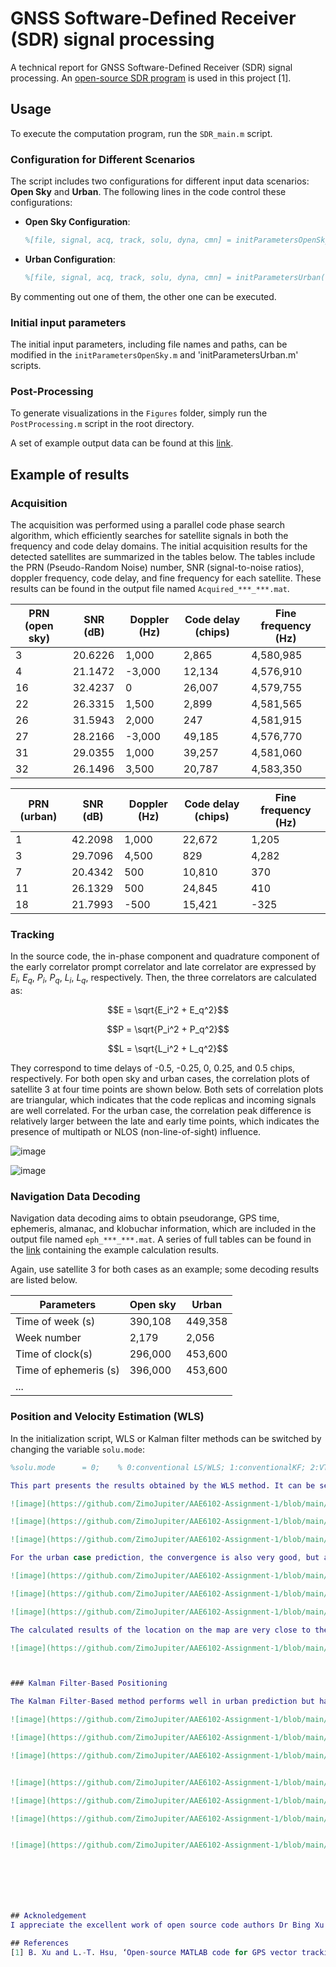 # GNSS Software-Defined Receiver (SDR) signal processing
A technical report for GNSS Software-Defined Receiver (SDR) signal processing. An [open-source SDR program](https://www.ngs.noaa.gov/gps-toolbox/GPS_VT_SDR.htm) is used in this project [1].

## Usage

To execute the computation program, run the `SDR_main.m` script.

### Configuration for Different Scenarios

The script includes two configurations for different input data scenarios: **Open Sky** and **Urban**. The following lines in the code control these configurations:

- **Open Sky Configuration**:
  ```matlab
  %[file, signal, acq, track, solu, dyna, cmn] = initParametersOpenSky();

- **Urban Configuration**:
  ```matlab
  %[file, signal, acq, track, solu, dyna, cmn] = initParametersUrban();

By commenting out one of them, the other one can be executed.

### Initial input parameters

The initial input parameters, including file names and paths, can be modified in the `initParametersOpenSky.m` and 'initParametersUrban.m' scripts.

### Post-Processing

To generate visualizations in the  `Figures` folder, simply run the `PostProcessing.m` script in the root directory.

A set of example output data can be found at this [link](https://www.dropbox.com/scl/fo/gtarmugbu1ip1i6dsg12e/AAdGGclnPwSJa_l7gATUOQ8?rlkey=ncp24dxp6w84sskmg70mjiqfk&st=wf67ri6g&dl=0).







## Example of results
### Acquisition

The acquisition was performed using a parallel code phase search algorithm, which efficiently searches for satellite signals in both the frequency and code delay domains. The initial acquisition results for the detected satellites are summarized in the tables below. The tables include the PRN (Pseudo-Random Noise) number, SNR (signal-to-noise ratios), doppler frequency, code delay, and fine frequency for each satellite. These results can be found in the output file named `Acquired_***_***.mat`.

| PRN (open sky)  | SNR (dB) | Doppler (Hz) | Code delay (chips) | Fine frequency (Hz)|
|-----------------|----------|--------------|--------------------|--------------------|
|3                |20.6226   |1,000         |2,865               |4,580,985           |
|4                |21.1472   |-3,000        |12,134              |4,576,910           |
|16               |32.4237   |0             |26,007              |4,579,755           |
|22               |26.3315   |1,500         |2,899               |4,581,565           |
|26               |31.5943   |2,000         |247                 |4,581,915           |
|27               |28.2166   |-3,000        |49,185              |4,576,770           |
|31               |29.0355   |1,000         |39,257              |4,581,060           |
|32               |26.1496   |3,500         |20,787              |4,583,350           |

| PRN (urban)  | SNR (dB) | Doppler (Hz) | Code delay (chips) | Fine frequency (Hz)|
|--------------|----------|--------------|--------------------|--------------------|
|1             |42.2098   |1,000         |22,672              |1,205               |
|3             |29.7096   |4,500         |829                 |4,282               |
|7             |20.4342   |500           |10,810              |370                 |
|11            |26.1329   |500           |24,845              |410                 |
|18            |21.7993   |-500          |15,421              |-325                |


### Tracking

In the source code, the in-phase component and quadrature component of the early correlator prompt correlator and late correlator are expressed by $E_i$, $E_q$, $P_i$, $P_q$, $L_i$, $L_q$, respectively. Then, the three correlators are calculated as:

$$E = \sqrt{E_i^2 + E_q^2}$$

$$P = \sqrt{P_i^2 + P_q^2}$$

$$L = \sqrt{L_i^2 + L_q^2}$$

They correspond to time delays of -0.5, -0.25, 0, 0.25, and 0.5 chips, respectively. For both open sky and urban cases, the correlation plots of satellite 3 at four time points are shown below. Both sets of correlation plots are triangular, which indicates that the code replicas and incoming signals are well correlated. For the urban case, the correlation peak difference is relatively larger between the late and early time points, which indicates the presence of multipath or NLOS (non-line-of-sight) influence.

![image](https://github.com/ZimoJupiter/AAE6102-Assignment-1/blob/main/Figures/correlation_analysis_plotOpensky.png)

![image](https://github.com/ZimoJupiter/AAE6102-Assignment-1/blob/main/Figures/correlation_analysis_plotUrban.png)

### Navigation Data Decoding

Navigation data decoding aims to obtain pseudorange, GPS time, ephemeris, almanac, and klobuchar information, which are included in the output file named `eph_***_***.mat`. A series of full tables can be found in the [link](https://www.dropbox.com/scl/fo/gtarmugbu1ip1i6dsg12e/AAdGGclnPwSJa_l7gATUOQ8?rlkey=ncp24dxp6w84sskmg70mjiqfk&st=wf67ri6g&dl=0) containing the example calculation results.

Again, use satellite 3 for both cases as an example; some decoding results are listed below.

| Parameters            | Open sky    | Urban    |
|-----------------------|-------------|----------|
|Time of week (s)       |390,108      |449,358   |
|Week number            |2,179        |2,056     |
|Time of clock(s)       |296,000      |453,600   |
|Time of ephemeris (s)  |396,000      |453,600   |
|...|







### Position and Velocity Estimation (WLS)

In the initialization script, WLS or Kalman filter methods can be switched by changing the  variable `solu.mode`:

```matlab
%solu.mode  	= 0;    % 0:conventional LS/WLS; 1:conventionalKF; 2:VT

This part presents the results obtained by the WLS method. It can be seen from the figures that for the open sky case, this method shows good convergence for both longitude and latitude and velocity prediction, except the E component.

![image](https://github.com/ZimoJupiter/AAE6102-Assignment-1/blob/main/Figures/Open%20sky%20latitude.png)

![image](https://github.com/ZimoJupiter/AAE6102-Assignment-1/blob/main/Figures/Opensky%20longitude.png)

![image](https://github.com/ZimoJupiter/AAE6102-Assignment-1/blob/main/Figures/Opensky%20velocity.png)

For the urban case prediction, the convergence is also very good, but all the measurements have large fluctuations. It is speculated that this phenomenon is related to the influence of multipaths.

![image](https://github.com/ZimoJupiter/AAE6102-Assignment-1/blob/main/Figures/Urban%20latitude.png)

![image](https://github.com/ZimoJupiter/AAE6102-Assignment-1/blob/main/Figures/Urban%20longitude.png)

![image](https://github.com/ZimoJupiter/AAE6102-Assignment-1/blob/main/Figures/Urban%20velocity.png)

The calculated results of the location on the map are very close to the actual location. Compared with the open sky case, the urban case has a larger distribution of predicted points. This phenomenon is consistent with expectations because cities have more complex environments and signal conditions.

![image](https://github.com/ZimoJupiter/AAE6102-Assignment-1/blob/main/Figures/Map.png)



### Kalman Filter-Based Positioning

The Kalman Filter-Based method performs well in urban prediction but has poor robustness in open sky prediction. The following figures all show the predicted data in the first 5 seconds. It can be observed from the map that the predicted points and the actual points are also highly coincident.

![image](https://github.com/ZimoJupiter/AAE6102-Assignment-1/blob/main/Figures/Open%20sky%20latitude_KF.png)

![image](https://github.com/ZimoJupiter/AAE6102-Assignment-1/blob/main/Figures/Opensky%20longitude_KF.png)

![image](https://github.com/ZimoJupiter/AAE6102-Assignment-1/blob/main/Figures/Opensky%20velocity_KF.png)


![image](https://github.com/ZimoJupiter/AAE6102-Assignment-1/blob/main/Figures/Urban%20latitude_KF.png)

![image](https://github.com/ZimoJupiter/AAE6102-Assignment-1/blob/main/Figures/Urban%20longitude_KF.png)

![image](https://github.com/ZimoJupiter/AAE6102-Assignment-1/blob/main/Figures/Urban%20velocity_KF.png)


![image](https://github.com/ZimoJupiter/AAE6102-Assignment-1/blob/main/Figures/Map_KF.png)







## Acknoledgement
I appreciate the excellent work of open source code authors Dr Bing Xu and Dr Li-Ta Hsu. I am also grateful for the help from @SambaZhou in understanding this algorithm. Additionally, GPT-4o has also played an indispensable role in this project. It's a great privilege to use such a fantastic tool in this remarkable era.

## References
[1] B. Xu and L.-T. Hsu, ‘Open-source MATLAB code for GPS vector tracking on a software-defined receiver’, GPS Solut, vol. 23, no. 2, p. 46, Apr. 2019, doi: 10.1007/s10291-019-0839-x.
